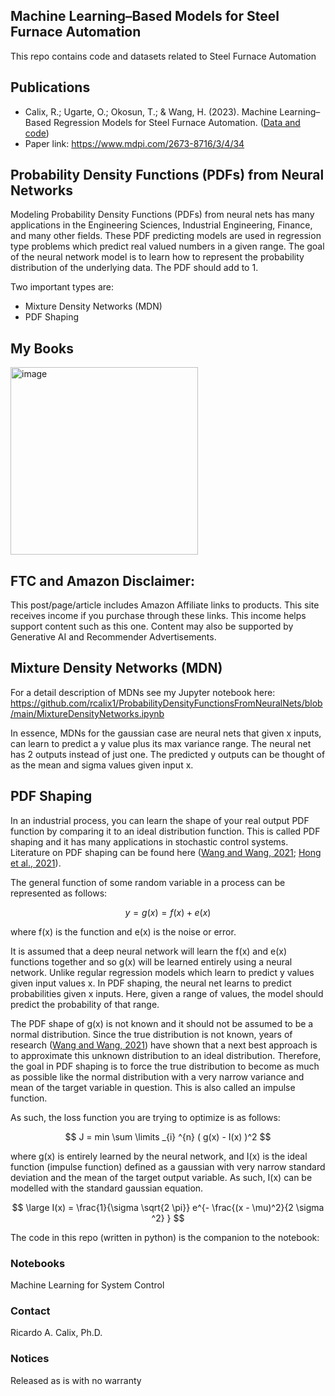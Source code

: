 ## Machine Learning–Based Models for Steel Furnace Automation

This repo contains code and datasets related to Steel Furnace Automation

## Publications

* Calix, R.; Ugarte, O.; Okosun, T.; & Wang, H. (2023). Machine Learning–Based Regression Models for Steel Furnace Automation.   ([Data and code](https://github.com/rcalix1/ProbabilityDensityFunctionsFromNeuralNets/tree/main/experiments/2023/august2023))
* Paper link: https://www.mdpi.com/2673-8716/3/4/34


## Probability Density Functions (PDFs) from Neural Networks

Modeling Probability Density Functions (PDFs) from neural nets has many applications in the Engineering Sciences, Industrial Engineering, Finance, and many other fields. These PDF predicting models are used in regression type problems which predict real valued numbers in a given range. The goal of the neural network model is to learn how to represent the probability distribution of the underlying data. The PDF should add to 1. 

Two important types are: 

* Mixture Density Networks (MDN)
* PDF Shaping

## My Books

<a href="https://amzn.to/3CkLFdD"><img src="https://m.media-amazon.com/images/I/71F2QLFMCFL._SL1233_.jpg" alt="image" width="300" height="auto"></a>

## FTC and Amazon Disclaimer: 

This post/page/article includes Amazon Affiliate links to products. This site receives income if you purchase through these links. This income helps support content such as this one. Content may also be supported by Generative AI and Recommender Advertisements.

##  Mixture Density Networks (MDN)

For a detail description of MDNs see my Jupyter notebook here: https://github.com/rcalix1/ProbabilityDensityFunctionsFromNeuralNets/blob/main/MixtureDensityNetworks.ipynb

In essence, MDNs for the gaussian case are neural nets that given x inputs, can learn to predict a y value plus its max variance range. The neural net has 2 outputs instead of just one. The predicted y outputs can be thought of as the mean and sigma values given input x. 

## PDF Shaping

In an industrial process, you can learn the shape of your real output PDF function by comparing it to an ideal distribution function. This is called PDF shaping and it has many applications in stochastic control systems. Literature on PDF shaping can be found here ([Wang and Wang, 2021](https://onlinelibrary.wiley.com/doi/epdf/10.1002/oca.2755); [Hong et al., 2021](https://ieeexplore.ieee.org/document/9314084)).

The general function of some random variable in a process can be represented as follows:

$$ y = g(x) = f(x) + e(x) $$

where  f(x) is the function and e(x) is the noise or error. 

It is assumed that a deep neural network will learn the f(x) and e(x) functions together and so g(x) will be learned entirely using a neural network. Unlike regular regression models which learn to predict y values given input values x. In PDF shaping, the neural net learns to predict probabilities given x inputs. Here, given a range of values, the model should predict the probability of that range. 

The PDF shape of g(x) is not known and it should not be assumed to be a normal distribution. Since the true distribution is not known, years of research ([Wang and Wang, 2021](https://onlinelibrary.wiley.com/doi/epdf/10.1002/oca.2755)) have shown that a next best approach is to approximate this unknown distribution to an ideal distribution. Therefore, the goal in PDF shaping is to force the true distribution to become as much as possible like the normal distribution with a very narrow variance and mean of the target variable in question. This is also called an impulse function. 

As such, the loss function you are trying to optimize is as follows:

$$   J = min \sum \limits _{i} ^{n} ( g(x) - I(x) )^2 $$

where g(x) is entirely learned by the neural network, and I(x) is the ideal function (impulse function) defined as a gaussian with very narrow standard deviation and the mean of the target output variable. As such, I(x) can be modelled with the standard gaussian equation.

$$ \large  I(x) =  \frac{1}{\sigma \sqrt{2 \pi}} e^{- \frac{(x - \mu)^2}{2 \sigma ^2} }  $$

The code in this repo (written in python) is the companion to the notebook:

### Notebooks

Machine Learning for System Control


### Contact
Ricardo A. Calix, Ph.D.

### Notices
Released as is with no warranty

